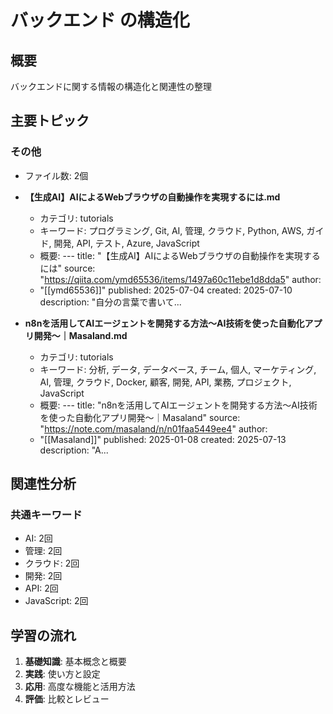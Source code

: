 # バックエンド の構造化

## 概要
バックエンドに関する情報の構造化と関連性の整理

## 主要トピック

### その他
- ファイル数: 2個

- **【生成AI】AIによるWebブラウザの自動操作を実現するには.md**
  - カテゴリ: tutorials
  - キーワード: プログラミング, Git, AI, 管理, クラウド, Python, AWS, ガイド, 開発, API, テスト, Azure, JavaScript
  - 概要: ---
title: "【生成AI】AIによるWebブラウザの自動操作を実現するには"
source: "https://qiita.com/ymd65536/items/1497a60c11ebe1d8dda5"
author:
  - "[[ymd65536]]"
published: 2025-07-04
created: 2025-07-10
description: "自分の言葉で書いて...

- **n8nを活用してAIエージェントを開発する方法〜AI技術を使った自動化アプリ開発〜｜Masaland.md**
  - カテゴリ: tutorials
  - キーワード: 分析, データ, データベース, チーム, 個人, マーケティング, AI, 管理, クラウド, Docker, 顧客, 開発, API, 業務, プロジェクト, JavaScript
  - 概要: ---
title: "n8nを活用してAIエージェントを開発する方法〜AI技術を使った自動化アプリ開発〜｜Masaland"
source: "https://note.com/masaland/n/n01faa5449ee4"
author:
  - "[[Masaland]]"
published: 2025-01-08
created: 2025-07-13
description: "A...

## 関連性分析

### 共通キーワード
- AI: 2回
- 管理: 2回
- クラウド: 2回
- 開発: 2回
- API: 2回
- JavaScript: 2回

## 学習の流れ

1. **基礎知識**: 基本概念と概要
2. **実践**: 使い方と設定
3. **応用**: 高度な機能と活用方法
4. **評価**: 比較とレビュー

